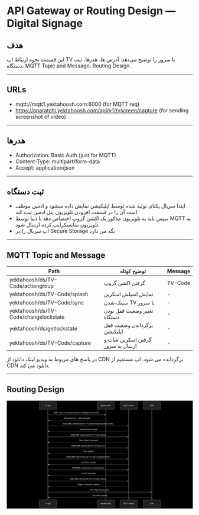 # API Gateway or Routing Design — Digital Signage

## هدف
این قسمت نحوه ارتباط اپ TV با سرور را توضیح می‌دهد: آدرس ها، هدرها، ثبت دستگاه، MQTT Topic and Message، Routing Design. 

---

## URLs

  - mqtt://mqtt1.yektahoosh.com:6000 (for MQTT req)
  - https://aparatchi.yektahoosh.com/api/v1/tvscreen/capture (for sending screenshot of video)

---

## هدرها
- Authorization: Basic Auth (just for MQTT)
- Content-Type: multipart/form-data
- Accept: application/json

---

## ثبت دستگاه

   - ابتدا سریال یکتای تولید شده توسط اپلیکیشن نمایش داده میشود و ادمین موظف است آن را در قسمت افزودن تلویزیون پنل ادمین ثبت کند
   - سپس باید به تلویزیون مذکور یک اکشن گروپ اختصاص دهد تا دیتا توسط MQTT به تلویزیون سابسکرایب کرده ارسال شود.
   - اپ سریال را در Secure Storage نگه می دارد

---

## MQTT Topic and Message

| Path                         | توضیح کوتاه                         | Message |
-------------------------------|-------------------------------------|-----|
 yektahoosh/ds/TV-Code/actiongroup      | گرفتن اکشن گروپ  | TV-Code |
 yektahoosh/ds/TV-Code/splash           | نمایش اسپلش اسکرین    | - |
 yektahoosh/ds/TV-Code/sync           | سینک شدن TV با سرور | - |
 yektahoosh/ds/TV-Code/changelockstate  | تغییر وضعیت قفل بودن دستگاه  | - |
 yektahoosh/ds/getlockstate            | برگرداندن وضعیت قفل اپلیکیشن| - |
 yektahoosh/ds/TV-Code/capture            | گرفتن اسکرین شات و ارسال به سرور  | - |

در پاسخ های مربوط به ویدیو  لینک دانلود از CDN برگردانده می شود. اپ مستقیم از CDN دانلود می کند.

---

## Routing Design
![Routing Design](images/Routing_Design.png)
